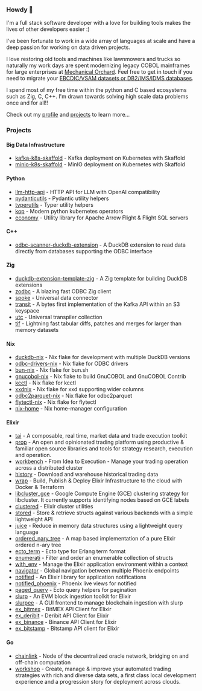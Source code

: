 ### Howdy 👋

I'm a full stack software developer with a love for building tools makes the lives of other developers easier :)

I've been fortunate to work in a wide array of languages at scale and have a deep passion
for working on data driven projects.

I love restoring old tools and machines like lawnmowers and trucks so naturally my work days
are spent modernizing legacy COBOL mainframes for large enterprises at [Mechanical Orchard](https://www.mechanical-orchard.com/).
Feel free to get in touch if you need to migrate your [EBCDIC/VSAM datasets or DB2/IMS/IDMS databases](https://www.linkedin.com/posts/alexanderkwiatkowski_mechanical-orchard-announcement-activity-7313617570564083713-csRZ?utm_source=share&utm_medium=member_desktop&rcm=ACoAAACafmMBXA48UQY9rfVpSwJCU9uW690zhTA).

I spend most of my free time within the python and C based ecosystems such as Zig, C, C++.
I'm drawn towards solving high scale data problems once and for all!!

Check out my [profile](https://rupurt.github.io) and [projects](#projects) to learn more...

### Projects

#### Big Data Infrastructure

- [kafka-k8s-skaffold](https://github.com/rupurt/kafka-k8s-skaffold) - Kafka deployment on Kubernetes with Skaffold
- [minio-k8s-skaffold](https://github.com/rupurt/minio-k8s-skaffold) - MinIO deployment on Kubernetes with Skaffold

#### Python

- [llm-http-api](https://github.com/rupurt/llm-http-api) - HTTP API for LLM with OpenAI compatibility
- [pydanticutils](https://github.com/rupurt/pydanticutils) - Pydantic utility helpers
- [typerutils](https://github.com/rupurt/typerutils) - Typer utility helpers
- [kop](https://github.com/rupurt/kop) - Modern python kubernetes operators
- [economy](https://github.com/rupurt/economy) - Utility library for Apache Arrow Flight & Flight SQL servers

#### C++

- [odbc-scanner-duckdb-extension](https://github.com/rupurt/odbc-scanner-duckdb-extension) - A DuckDB extension to read data directly from databases supporting the ODBC interface

#### Zig

- [duckdb-extension-template-zig](https://github.com/rupurt/duckdb-extension-template-zig) - A Zig template for building DuckDB extensions
- [zodbc](https://github.com/rupurt/zodbc) - A blazing fast ODBC Zig client
- [spoke](https://github.com/spoke-data/spoke) - Universal data connector
- [transit](https://github.com/fremantle-industries/transit) - A bytes first implementation of the Kafka API within an S3 keyspace
- [utc](https://github.com/rupurt/utc) - Universal transpiler collection
- [tif](https://github.com/rupurt/tif) - Lightning fast tabular diffs, patches and merges for larger than memory datasets

#### Nix

- [duckdb-nix](https://github.com/rupurt/duckdb-nix) - Nix flake for development with multiple DuckDB versions
- [odbc-drivers-nix](https://github.com/rupurt/odbc-drivers-nix) - Nix flake for ODBC drivers
- [bun-nix](https://github.com/rupurt/bun-nix) - Nix flake for bun.sh
- [gnucobol-nix](https://github.com/rupurt/gnucobol-nix) - Nix flake to build GnuCOBOL and GnuCOBOL Contrib
- [kcctl](https://github.com/rupurt/kcctl-nix) - Nix flake for kcctl
- [xxdnix](https://github.com/rupurt/xxdnix) - Nix flake for xxd supporting wider columns
- [odbc2parquet-nix](https://github.com/rupurt/odbc2parquet-nix) - Nix flake for odbc2parquet
- [flytectl-nix](https://github.com/rupurt/flytectl-nix) - Nix flake for flytectl
- [nix-home](https://github.com/rupurt/nix-home) - Nix home-manager configuration

#### Elixir

- [tai](https://github.com/fremantle-industries/tai) - A composable, real time, market data and trade execution toolkit
- [prop](https://github.com/fremantle-industries/prop) - An open and opinionated trading platform using productive & familiar open source libraries and tools for strategy research, execution and operation.
- [workbench](https://github.com/fremantle-industries/workbench) - From Idea to Execution - Manage your trading operation across a distributed cluster
- [history](https://github.com/fremantle-industries/history) - Download and warehouse historical trading data
- [wrap](https://github.com/fremantle-industries/wrap) - Build, Publish & Deploy Elixir Infrastructure to the cloud with Docker & Terraform
- [libcluster_gce](https://github.com/fremantle-industries/libcluster_gce) - Google Compute Engine (GCE) clustering strategy for libcluster. It currently supports identifying nodes based on GCE labels
- [clustered](https://github.com/fremantle-industries/clustered) - Elixir cluster utilities
- [stored](https://github.com/fremantle-industries/stored) - Store & retrieve structs against various backends with a simple lightweight API
- [juice](https://github.com/rupurt/juice) - Reduce in memory data structures using a lightweight query language
- [ordered_nary_tree](https://github.com/fremantle-industries/ordered_nary_tree) - A map based implementation of a pure Elixir ordered n-ary tree
- [ecto_term](https://github.com/fremantle-industries/ecto_term) - Ecto type for Erlang term format
- [enumerati](https://github.com/rupurt/enumerati) - Filter and order an enumerable collection of structs
- [with_env](https://github.com/fremantle-industries/with_env) - Manage the Elixir application environment within a context
- [navigator](https://github.com/fremantle-industries/navigator) - Global navigation between multiple Phoenix endpoints
- [notified](https://github.com/fremantle-industries/notified) - An Elixir library for application notifications
- [notified_phoenix](https://github.com/fremantle-industries/notified_phoenix) - Phoenix live views for notified
- [paged_query](https://github.com/fremantle-industries/paged_query) - Ecto query helpers for pagination
- [slurp](https://github.com/fremantle-industries/slurp) - An EVM block ingestion toolkit for Elixir
- [slurpee](https://github.com/fremantle-industries/slurpee) - A GUI frontend to manage blockchain ingestion with slurp
- [ex_bitmex](https://github.com/fremantle-industries/ex_bitmex) - BitMEX API Client for Elixir
- [ex_deribit](https://github.com/fremantle-industries/ex_deribit) - Deribit API Client for Elixir
- [ex_binance](https://github.com/fremantle-industries/ex_binance) - Binance API Client for Elixir
- [ex_bitstamp](https://github.com/fremantle-industries/ex_bitstamp) - Bitstamp API client for Elixir

#### Go

- [chainlink](https://github.com/smartcontractkit/chainlink) - Node of the decentralized oracle network, bridging on and off-chain computation
- [workshop](https://github.com/fremantle-industries/workshop) - Create, manage & improve your automated trading strategies with rich and diverse data sets, a first class local development experience and a progression story for deployment across clouds.
